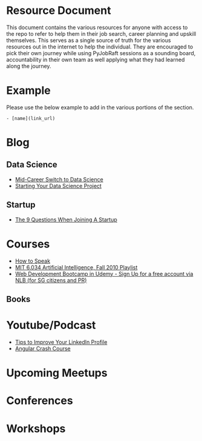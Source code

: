 # Resource Document
This document contains the various resources for anyone with access to the repo to refer to help them in their job search, career planning and upskill themselves. This serves as a single source of truth for the various resources out in the internet to help the individual. They are encouraged to pick their own journey while using PyJobRaft sessions as a sounding board, accountability in their own team as well applying what they had learned along the journey.


# Example
Please use the below example to add in the various portions of the section.
````
- [name](link_url)
````

# Blog

## Data Science
- [Mid-Career Switch to Data Science](https://koopingshung.com/blog/mid-career-switch-to-data-science/)
- [Starting Your Data Science Project](https://koopingshung.com/blog/starting-data-science-project/)

## Startup
- [The 9 Questions When Joining A Startup](https://www.maxongzb.com/the-9-questions-when-joining-a-startup-reading-time-4-mins/)

# Courses
- [How to Speak](https://youtu.be/Unzc731iCUY)
- [MIT 6.034 Artificial Intelligence, Fall 2010 Playlist](https://youtube.com/playlist?list=PLUl4u3cNGP63gFHB6xb-kVBiQHYe_4hSi)
- [Web Development Bootcamp in Udemy - Sign Up for a free account via NLB (for SG citizens and PR)](https://nlbsg.udemy.com/course/the-complete-web-development-bootcamp/learn/lecture/12638830#overview)

## Books

# Youtube/Podcast
- [Tips to Improve Your LinkedIn Profile](https://www.youtube.com/watch?v=BcfGWi8Qywk&list=PLo-kPya_Ww2zqOZVXMNQCJeTNAaan8GcW)
- [Angular Crash Course](https://www.youtube.com/watch?v=3dHNOWTI7H8)

# Upcoming Meetups

# Conferences

# Workshops
